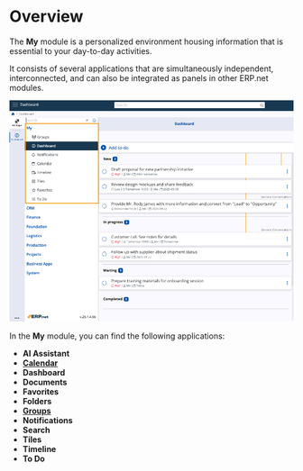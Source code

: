 # Overview

The **My** module is a personalized environment housing information that is essential to your day-to-day activities.

It consists of several applications that are simultaneously independent, interconnected, and can also be integrated as panels in other ERP.net modules.

![pictures](pictures/my_v266.png)

In the **My** module, you can find the following applications:

* **AI Assistant**
* **[Calendar](calendar.md)**
* **Dashboard**
* **Documents**
* **Favorites**
* **Folders**
* **[Groups](groups/index.md)**
* **Notifications**
* **Search** 
* **Tiles**
* **Timeline** 
* **To Do**

